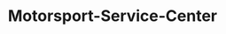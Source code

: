 ---
title: "Motorsport-Service-Center"
url: /apenburg-winterfeld/motorsport-service-center/
shop: Motorrad
---